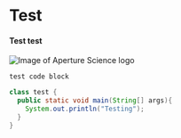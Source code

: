 # Test
#### Test test
![Image of Aperture Science logo](https://octodex.github.com/images/yaktocat.png](https://seeklogo.com/images/A/Aaperture_Science__Portal_-logo-84EA44F1CB-seeklogo.com.png)https://seeklogo.com/images/A/Aaperture_Science__Portal_-logo-84EA44F1CB-seeklogo.com.png)

```
test code block
```

```java
class test {
  public static void main(String[] args){
    System.out.println("Testing");
  }
}
```
